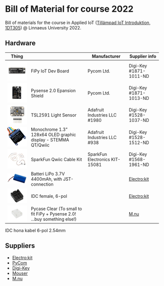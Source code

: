 # Bill of Material for course 2022

Bill of materials for the course in Applied IoT ([Tillämpad IoT Introduktion, 1DT305](https://lnu.se/kurs/tillampad-internet-of-things-introduktion/distans-sommar/)) @ Linnaeus University 2022.

## Hardware
| Thing |  | Manufacturer | Supplier info |
| --- | --- | --- | --- |
| ![Image](assets/fipyTop.png) | FiPy IoT Dev Board | Pycom Ltd. | Digi-Key #1871-1011-ND |
| ![Image](assets/pysense_2_0.png) | Pysense 2.0 Epansion Shield | Pycom Ltd. | Digi-Key #1871-1013-ND |
| ![Image](assets/MFG_1980.jpg) | TSL2591 Light Sensor | Adafruit Industries LLC #1980 | Digi-Key #1528-1037-ND |
| ![Image](assets/MFG_938.jpg) | Monochrome 1.3" 128x64 OLED graphic display - STEMMA QT/Qwiic | Adafruit Industries LLC #938 | Digi-Key #1528-1512-ND |
| ![Image](assets/KIT-15081.jpg) | SparkFun Qwiic Cable Kit | SparkFun Electronics KIT-15081 | Digi-Key #1568-1961-ND|
| ![Image](assets/lipo_bat.jpg) | Batteri LiPo 3.7V 4400mAh, with JST-connection |  | [Electro:kit](https://www.electrokit.com/produkt/batteri-lipo-3-7v-4400mah/)|
| ![Image](assets/idc_female_6.jpg) | IDC female, 6-pol |  | [Electro:kit](https://www.electrokit.com/produkt/idc-hona-kabel-6-pol-2-54mm/)|
| ![Image](assets/pycom_pycase_clear.png) | Pycase Clear (To small to fit FiPy + Pysense 2.0! ...buy something else!) |  | [M.nu](https://www.m.nu/pycom/pycase-clear)|



IDC hona kabel 6-pol 2.54mm





## Suppliers
* [Electro:kit](https://www.electrokit.com/)
* [PyCom](https://pycom.io)
* [Digi-Key](https://www.digikey.se)
* [Mouser](https://www.mouser.se)
* [M.nu](https://www.m.nu)


<style type="text/css">
  img { 
    width: 150px;
  }
</style>